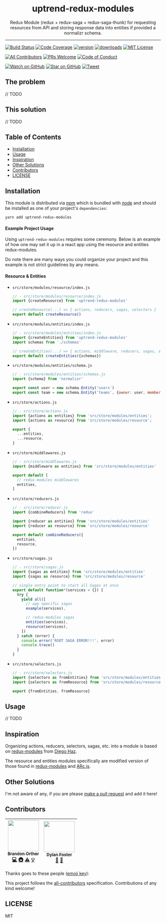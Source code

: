 <div align="center">
<h1>uptrend-redux-modules</h1>

<p>Redux Module (redux + redux-saga + redux-saga-thunk) for requesting resources from API and storing response data into entities if provided a normalizr schema.</p>
</div>

<hr />

[![Build Status][build-badge]][build]
[![Code Coverage][coverage-badge]][coverage]
[![version][version-badge]][package]
[![downloads][downloads-badge]][npmtrends]
[![MIT License][license-badge]][license]

[![All Contributors](https://img.shields.io/badge/all_contributors-2-orange.svg?style=flat-square)](#contributors)
[![PRs Welcome][prs-badge]][prs]
[![Code of Conduct][coc-badge]][coc]

[![Watch on GitHub][github-watch-badge]][github-watch]
[![Star on GitHub][github-star-badge]][github-star]
[![Tweet][twitter-badge]][twitter]

## The problem

// TODO

## This solution

// TODO

## Table of Contents

<!-- START doctoc generated TOC please keep comment here to allow auto update -->

<!-- DON'T EDIT THIS SECTION, INSTEAD RE-RUN doctoc TO UPDATE -->

* [Installation](#installation)
* [Usage](#usage)
* [Inspiration](#inspiration)
* [Other Solutions](#other-solutions)
* [Contributors](#contributors)
* [LICENSE](#license)

<!-- END doctoc generated TOC please keep comment here to allow auto update -->

## Installation

This module is distributed via [npm][npm] which is bundled with [node][node] and
should be installed as one of your project's `dependencies`:

```
yarn add uptrend-redux-modules
```

#### Example Project Usage

Using `uptrend-redux-modules` requires some ceremony. Below is an example of how
one may set it up in a react app using the resource and entities redux-modules.

Do note there are many ways you could organize your project and this example is
not strict guidelines by any means.

#### Resource & Entities

* `src/store/modules/resource/index.js`

  ```js
  // - src/store/modules/resource/index.js
  import {createResource} from 'uptrend-redux-modules'

  // createResource(...) => { actions, reducers, sagas, selectors }
  export default createResource()
  ```

* `src/store/modules/entities/index.js`

  ```js
  // - src/store/modules/entities/index.js
  import {createEntities} from 'uptrend-redux-modules'
  import schemas from './schemas'

  // createEntities(...) => { actions, middleware, reducers, sagas, selectors }
  export default createEntities({schemas})
  ```

* `src/store/modules/entities/schema.js`

  ```js
  // - src/store/modules/entities/schemas.js
  import {schema} from 'normalizr'

  export const user = new schema.Entity('users')
  export const team = new schema.Entity('teams', {owner: user, members: [user]})
  ```

* `src/store/actions.js`

  ```js
  // - src/store/actions.js
  import {actions as entities} from 'src/store/modules/entities';
  import {actions as resource} from 'src/store/modules/resource';

  export {
    ...entities,
    ...resource,
  }
  ```

* `src/store/middlewares.js`

  ```js
  // - src/store/middlewares.js
  import {middleware as entities} from 'src/store/modules/entities'

  export default [
    // redux-modules middlewares
    entities,
  ]
  ```

- `src/store/reducers.js`

  ```js
  // - src/store/reducer.js
  import {combineReducers} from 'redux'

  import {reducer as entities} from 'src/store/modules/entities'
  import {reducer as resource} from 'src/store/modules/resource'

  export default combineReducers({
    entities,
    resource,
  })
  ```

- `src/store/sagas.js`

  ```js
  // - src/store/sagas.js
  import {sagas as entities} from 'src/store/modules/entities'
  import {sagas as resource} from 'src/store/modules/resource'

  // single entry point to start all Sagas at once
  export default function*(services = {}) {
    try {
      yield all([
        // app specific sagas
        example(services),

        // redux-modules sagas
        entities(services),
        resource(services),
      ])
    } catch (error) {
      console.error('ROOT SAGA ERROR!!!', error)
      console.trace()
    }
  }
  ```

- `src/store/selectors.js`

  ```js
  // - src/store/selectors.js
  import {selectors as fromEntities} from 'src/store/modules/entities'
  import {selectors as fromResource} from 'src/store/modules/resource'

  export {fromEntities, fromResource}
  ```

## Usage

// TODO

## Inspiration

Organizing actions, reducers, selectors, sagas, etc. into a module is based on
[redux-modules][redux-modules] from [Diego Haz](https://twitter.com/diegohaz).

The resource and entities modules specifically are modified version of those
found in [redux-modules][redux-modules] and [ARc.js][arc-redux-modules].

## Other Solutions

I'm not aware of any, if you are please [make a pull request][prs] and add it
here!

## Contributors

<!-- ALL-CONTRIBUTORS-LIST:START - Do not remove or modify this section -->

<!-- prettier-ignore -->
| [<img src="https://avatars3.githubusercontent.com/u/126236?v=4" width="100px;"/><br /><sub><b>Brandon Orther</b></sub>](http://uptrend.tech)<br />[💻](https://github.com/uptrend-tech/redux-modules-resource-entities/commits?author=orther "Code") [🚇](#infra-orther "Infrastructure (Hosting, Build-Tools, etc)") [⚠️](https://github.com/uptrend-tech/redux-modules-resource-entities/commits?author=orther "Tests") [💡](#example-orther "Examples") | [<img src="https://avatars1.githubusercontent.com/u/3457993?v=4" width="100px;"/><br /><sub><b>Dylan Foster</b></sub>](https://www.linkedin.com/profile/view?id=233369645)<br />[🐛](https://github.com/uptrend-tech/redux-modules-resource-entities/issues?q=author%3Adyyylan "Bug reports") [🤔](#ideas-dyyylan "Ideas, Planning, & Feedback") |
| :---: | :---: |

<!-- ALL-CONTRIBUTORS-LIST:END -->

Thanks goes to these people ([emoji key][emojis]):

<!-- ALL-CONTRIBUTORS-LIST:START - Do not remove or modify this section -->

<!-- prettier-ignore -->
<!-- ALL-CONTRIBUTORS-LIST:END -->

This project follows the [all-contributors][all-contributors] specification.
Contributions of any kind welcome!

## LICENSE

MIT

[npm]: https://www.npmjs.com/
[node]: https://nodejs.org
[build-badge]: https://img.shields.io/travis/uptrend-tech/uptrend-redux-modules.svg?style=flat-square
[build]: https://travis-ci.org/uptrend-tech/uptrend-redux-modules
[coverage-badge]: https://img.shields.io/codecov/c/github/uptrend-tech/uptrend-redux-modules.svg?style=flat-square
[coverage]: https://codecov.io/github/uptrend-tech/uptrend-redux-modules
[version-badge]: https://img.shields.io/npm/v/uptrend-redux-modules.svg?style=flat-square
[package]: https://www.npmjs.com/package/uptrend-redux-modules
[downloads-badge]: https://img.shields.io/npm/dm/uptrend-redux-modules.svg?style=flat-square
[npmtrends]: http://www.npmtrends.com/uptrend-redux-modules
[license-badge]: https://img.shields.io/npm/l/uptrend-redux-modules.svg?style=flat-square
[license]: https://github.com/uptrend-tech/uptrend-redux-modules/blob/master/LICENSE
[prs-badge]: https://img.shields.io/badge/PRs-welcome-brightgreen.svg?style=flat-square
[prs]: http://makeapullrequest.com
[donate-badge]: https://img.shields.io/badge/$-support-green.svg?style=flat-square
[coc-badge]: https://img.shields.io/badge/code%20of-conduct-ff69b4.svg?style=flat-square
[coc]: https://github.com/uptrend-tech/uptrend-redux-modules/blob/master/other/CODE_OF_CONDUCT.md
[github-watch-badge]: https://img.shields.io/github/watchers/uptrend-tech/uptrend-redux-modules.svg?style=social
[github-watch]: https://github.com/uptrend-tech/uptrend-redux-modules/watchers
[github-star-badge]: https://img.shields.io/github/stars/uptrend-tech/uptrend-redux-modules.svg?style=social
[github-star]: https://github.com/uptrend-tech/uptrend-redux-modules/stargazers
[twitter]: https://twitter.com/intent/tweet?text=Check%20out%20uptrend-redux-modules%20by%20%40uptrend-tech%20https%3A%2F%2Fgithub.com%2Fuptrend-tech%2Fuptrend-redux-modules%20%F0%9F%91%8D
[twitter-badge]: https://img.shields.io/twitter/url/https/github.com/uptrend-tech/uptrend-redux-modules.svg?style=social
[emojis]: https://github.com/uptrend-tech/all-contributors#emoji-key
[all-contributors]: https://github.com/uptrend-tech/all-contributors
[arc-redux-modules]: https://github.com/diegohaz/arc/wiki/Redux-modules
[redux-modules]: https://github.com/diegohaz/redux-modules
